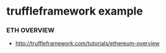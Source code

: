 # truffleframework example

### ETH OVERVIEW
- http://truffleframework.com/tutorials/ethereum-overview


